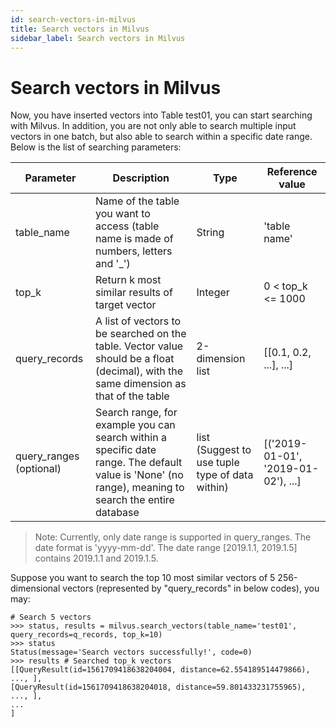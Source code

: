 ```yaml
---
id: search-vectors-in-milvus
title: Search vectors in Milvus
sidebar_label: Search vectors in Milvus
---
```


# Search vectors in Milvus

Now, you have inserted vectors into Table test01, you can start searching with Milvus. In addition, you are not only able to search multiple input vectors in one batch, but also able to search within a specific date range. Below is the list of searching parameters:

|Parameter|Description|Type|Reference value|
|---------|-----------|----|-----|
|table_name|Name of the table you want to access (table name is made of numbers, letters and '_')|String|'table name'|
|top_k| Return k most similar results of target vector| Integer | 0 < top_k <= 1000|
|query_records| A list of vectors to be searched on the table. Vector value should be a float (decimal), with the same dimension as that of the table |2-dimension list | [[0.1, 0.2, ...], ...] |
|query_ranges (optional)| Search range, for example you can search within a specific date range. The default value is 'None' (no range), meaning to search the entire database|list (Suggest to use tuple type of data within)|[('2019-01-01', '2019-01-02'), ...]|

> Note: Currently, only date range is supported in query_ranges. The date format is 'yyyy-mm-dd'. The date range [2019.1.1, 2019.1.5] contains 2019.1.1 and 2019.1.5.

Suppose you want to search the top 10 most similar vectors of 5 256-dimensional vectors (represented by "query_records" in below codes), you may:

   ```
   # Search 5 vectors
   >>> status, results = milvus.search_vectors(table_name='test01', query_records=q_records, top_k=10)
   >>> status
   Status(message='Search vectors successfully!', code=0)
   >>> results # Searched top_k vectors
   [[QueryResult(id=1561709418638204004, distance=62.554189514479866), ..., ],
   [QueryResult(id=1561709418638204018, distance=59.801433231755965), ..., ],
   ...
   ]
   ```


